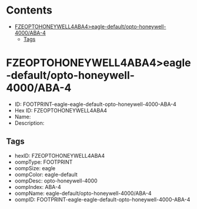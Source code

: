 



Contents
========

* [FZEOPTOHONEYWELL4ABA4>eagle-default/opto-honeywell-4000/ABA-4](#fzeoptohoneywell4aba4eagle-defaultopto-honeywell-4000aba-4)
	* [Tags](#tags)

# FZEOPTOHONEYWELL4ABA4>eagle-default/opto-honeywell-4000/ABA-4

- ID: FOOTPRINT-eagle-eagle-default-opto-honeywell-4000-ABA-4
- Hex ID: FZEOPTOHONEYWELL4ABA4
- Name: 
- Description: 

## Tags

- hexID: FZEOPTOHONEYWELL4ABA4
- oompType: FOOTPRINT
- oompSize: eagle
- oompColor: eagle-default
- oompDesc: opto-honeywell-4000
- oompIndex: ABA-4
- oompName: eagle-default/opto-honeywell-4000/ABA-4
- oompID: FOOTPRINT-eagle-eagle-default-opto-honeywell-4000-ABA-4
